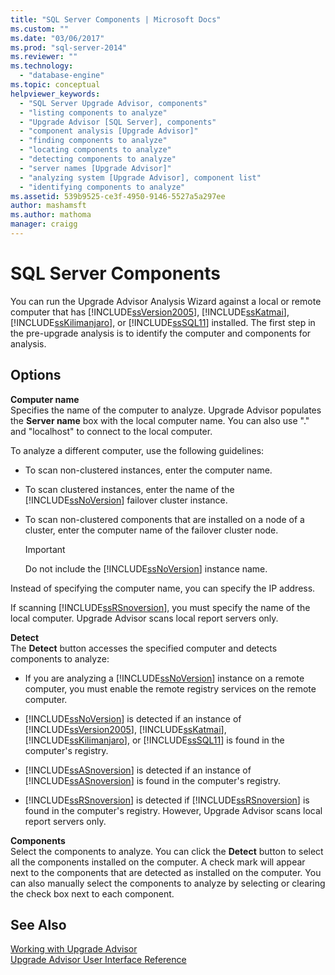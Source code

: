 ```yaml
---
title: "SQL Server Components | Microsoft Docs"
ms.custom: ""
ms.date: "03/06/2017"
ms.prod: "sql-server-2014"
ms.reviewer: ""
ms.technology: 
  - "database-engine"
ms.topic: conceptual
helpviewer_keywords: 
  - "SQL Server Upgrade Advisor, components"
  - "listing components to analyze"
  - "Upgrade Advisor [SQL Server], components"
  - "component analysis [Upgrade Advisor]"
  - "finding components to analyze"
  - "locating components to analyze"
  - "detecting components to analyze"
  - "server names [Upgrade Advisor]"
  - "analyzing system [Upgrade Advisor], component list"
  - "identifying components to analyze"
ms.assetid: 539b9525-ce3f-4950-9146-5527a5a297ee
author: mashamsft
ms.author: mathoma
manager: craigg
---
```

# SQL Server Components
  You can run the Upgrade Advisor Analysis Wizard against a local or remote computer that has [!INCLUDE[ssVersion2005](../../includes/ssversion2005-md.md)], [!INCLUDE[ssKatmai](../../includes/sskatmai-md.md)], [!INCLUDE[ssKilimanjaro](../../includes/sskilimanjaro-md.md)], or [!INCLUDE[ssSQL11](../../includes/sssql11-md.md)] installed. The first step in the pre-upgrade analysis is to identify the computer and components for analysis.  
  
## Options  
 **Computer name**  
 Specifies the name of the computer to analyze. Upgrade Advisor populates the **Server name** box with the local computer name. You can also use "." and "localhost" to connect to the local computer.  
  
 To analyze a different computer, use the following guidelines:  
  
-   To scan non-clustered instances, enter the computer name.  
  
-   To scan clustered instances, enter the name of the [!INCLUDE[ssNoVersion](../../includes/ssnoversion-md.md)] failover cluster instance.  
  
-   To scan non-clustered components that are installed on a node of a cluster, enter the computer name of the failover cluster node.  
  
    > [!IMPORTANT]  
    >  Do not include the [!INCLUDE[ssNoVersion](../../includes/ssnoversion-md.md)] instance name.  
  
 Instead of specifying the computer name, you can specify the IP address.  
  
 If scanning [!INCLUDE[ssRSnoversion](../../includes/ssrsnoversion-md.md)], you must specify the name of the local computer. Upgrade Advisor scans local report servers only.  
  
 **Detect**  
 The **Detect** button accesses the specified computer and detects components to analyze:  
  
-   If you are analyzing a [!INCLUDE[ssNoVersion](../../includes/ssnoversion-md.md)] instance on a remote computer, you must enable the remote registry services on the remote computer.  
  
-   [!INCLUDE[ssNoVersion](../../includes/ssnoversion-md.md)] is detected if an instance of [!INCLUDE[ssVersion2005](../../includes/ssversion2005-md.md)], [!INCLUDE[ssKatmai](../../includes/sskatmai-md.md)], [!INCLUDE[ssKilimanjaro](../../includes/sskilimanjaro-md.md)], or [!INCLUDE[ssSQL11](../../includes/sssql11-md.md)] is found in the computer's registry.  
  
-   [!INCLUDE[ssASnoversion](../../includes/ssasnoversion-md.md)] is detected if an instance of [!INCLUDE[ssASnoversion](../../includes/ssasnoversion-md.md)] is found in the computer's registry.  
  
-   [!INCLUDE[ssRSnoversion](../../includes/ssrsnoversion-md.md)] is detected if [!INCLUDE[ssRSnoversion](../../includes/ssrsnoversion-md.md)] is found in the computer's registry. However, Upgrade Advisor scans local report servers only.  
  
 **Components**  
 Select the components to analyze. You can click the **Detect** button to select all the components installed on the computer. A check mark will appear next to the components that are detected as installed on the computer. You can also manually select the components to analyze by selecting or clearing the check box next to each component.  
  
## See Also  
 [Working with Upgrade Advisor](../../../2014/sql-server/install/working-with-upgrade-advisor.md)   
 [Upgrade Advisor User Interface Reference](../../../2014/sql-server/install/upgrade-advisor-user-interface-reference.md)  
  
  

